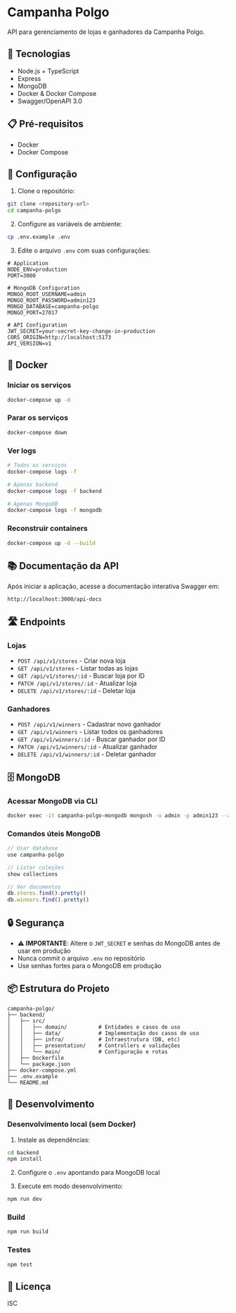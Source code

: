 # Campanha Polgo

API para gerenciamento de lojas e ganhadores da Campanha Polgo.

## 🚀 Tecnologias

- Node.js + TypeScript
- Express
- MongoDB
- Docker & Docker Compose
- Swagger/OpenAPI 3.0

## 📋 Pré-requisitos

- Docker
- Docker Compose

## 🔧 Configuração

1. Clone o repositório:
```bash
git clone <repository-url>
cd campanha-polgo
```

2. Configure as variáveis de ambiente:
```bash
cp .env.example .env
```

3. Edite o arquivo `.env` com suas configurações:
```env
# Application
NODE_ENV=production
PORT=3000

# MongoDB Configuration
MONGO_ROOT_USERNAME=admin
MONGO_ROOT_PASSWORD=admin123
MONGO_DATABASE=campanha-polgo
MONGO_PORT=27017

# API Configuration
JWT_SECRET=your-secret-key-change-in-production
CORS_ORIGIN=http://localhost:5173
API_VERSION=v1
```

## 🐳 Docker

### Iniciar os serviços

```bash
docker-compose up -d
```

### Parar os serviços

```bash
docker-compose down
```

### Ver logs

```bash
# Todos os serviços
docker-compose logs -f

# Apenas backend
docker-compose logs -f backend

# Apenas MongoDB
docker-compose logs -f mongodb
```

### Reconstruir containers

```bash
docker-compose up -d --build
```

## 📚 Documentação da API

Após iniciar a aplicação, acesse a documentação interativa Swagger em:

```
http://localhost:3000/api-docs
```

## 🛣️ Endpoints

### Lojas
- `POST /api/v1/stores` - Criar nova loja
- `GET /api/v1/stores` - Listar todas as lojas
- `GET /api/v1/stores/:id` - Buscar loja por ID
- `PATCH /api/v1/stores/:id` - Atualizar loja
- `DELETE /api/v1/stores/:id` - Deletar loja

### Ganhadores
- `POST /api/v1/winners` - Cadastrar novo ganhador
- `GET /api/v1/winners` - Listar todos os ganhadores
- `GET /api/v1/winners/:id` - Buscar ganhador por ID
- `PATCH /api/v1/winners/:id` - Atualizar ganhador
- `DELETE /api/v1/winners/:id` - Deletar ganhador

## 🗄️ MongoDB

### Acessar MongoDB via CLI

```bash
docker exec -it campanha-polgo-mongodb mongosh -u admin -p admin123 --authenticationDatabase admin
```

### Comandos úteis MongoDB

```javascript
// Usar database
use campanha-polgo

// Listar coleções
show collections

// Ver documentos
db.stores.find().pretty()
db.winners.find().pretty()
```

## 🔒 Segurança

- ⚠️ **IMPORTANTE**: Altere o `JWT_SECRET` e senhas do MongoDB antes de usar em produção
- Nunca commit o arquivo `.env` no repositório
- Use senhas fortes para o MongoDB em produção

## 📦 Estrutura do Projeto

```
campanha-polgo/
├── backend/
│   ├── src/
│   │   ├── domain/          # Entidades e casos de uso
│   │   ├── data/            # Implementação dos casos de uso
│   │   ├── infra/           # Infraestrutura (DB, etc)
│   │   ├── presentation/    # Controllers e validações
│   │   └── main/            # Configuração e rotas
│   ├── Dockerfile
│   └── package.json
├── docker-compose.yml
├── .env.example
└── README.md
```

## 🧪 Desenvolvimento

### Desenvolvimento local (sem Docker)

1. Instale as dependências:
```bash
cd backend
npm install
```

2. Configure o `.env` apontando para MongoDB local

3. Execute em modo desenvolvimento:
```bash
npm run dev
```

### Build

```bash
npm run build
```

### Testes

```bash
npm test
```

## 📝 Licença

ISC
